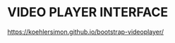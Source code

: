 # VIDEO PLAYER INTERFACE
<a href="https://koehlersimon.github.io/bootstrap-videoplayer/">https://koehlersimon.github.io/bootstrap-videoplayer/</a>
